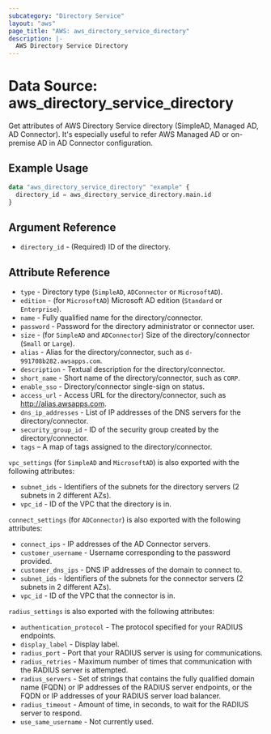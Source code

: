 ```yaml
---
subcategory: "Directory Service"
layout: "aws"
page_title: "AWS: aws_directory_service_directory"
description: |-
  AWS Directory Service Directory
---
```


# Data Source: aws_directory_service_directory

Get attributes of AWS Directory Service directory (SimpleAD, Managed AD, AD Connector). It's especially useful to refer AWS Managed AD or on-premise AD in AD Connector configuration.

## Example Usage

```terraform
data "aws_directory_service_directory" "example" {
  directory_id = aws_directory_service_directory.main.id
}
```

## Argument Reference

* `directory_id` - (Required) ID of the directory.

## Attribute Reference

* `type` - Directory type (`SimpleAD`, `ADConnector` or `MicrosoftAD`).
* `edition` - (for `MicrosoftAD`) Microsoft AD edition (`Standard` or `Enterprise`).
* `name` - Fully qualified name for the directory/connector.
* `password` - Password for the directory administrator or connector user.
* `size` - (for `SimpleAD` and `ADConnector`) Size of the directory/connector (`Small` or `Large`).
* `alias` - Alias for the directory/connector, such as `d-991708b282.awsapps.com`.
* `description` - Textual description for the directory/connector.
* `short_name` - Short name of the directory/connector, such as `CORP`.
* `enable_sso` - Directory/connector single-sign on status.
* `access_url` - Access URL for the directory/connector, such as http://alias.awsapps.com.
* `dns_ip_addresses` - List of IP addresses of the DNS servers for the directory/connector.
* `security_group_id` - ID of the security group created by the directory/connector.
* `tags` – A map of tags assigned to the directory/connector.

 `vpc_settings` (for `SimpleAD` and `MicrosoftAD`) is also exported with the following attributes:

* `subnet_ids` - Identifiers of the subnets for the directory servers (2 subnets in 2 different AZs).
* `vpc_id` - ID of the VPC that the directory is in.

`connect_settings` (for `ADConnector`) is also exported with the following attributes:

* `connect_ips` - IP addresses of the AD Connector servers.
* `customer_username` - Username corresponding to the password provided.
* `customer_dns_ips` - DNS IP addresses of the domain to connect to.
* `subnet_ids` - Identifiers of the subnets for the connector servers (2 subnets in 2 different AZs).
* `vpc_id` - ID of the VPC that the connector is in.

`radius_settings` is also exported with the following attributes:

* `authentication_protocol` - The protocol specified for your RADIUS endpoints.
* `display_label` - Display label.
* `radius_port` - Port that your RADIUS server is using for communications.
* `radius_retries` - Maximum number of times that communication with the RADIUS server is attempted.
* `radius_servers` - Set of strings that contains the fully qualified domain name (FQDN) or IP addresses of the RADIUS server endpoints, or the FQDN or IP addresses of your RADIUS server load balancer.
* `radius_timeout` - Amount of time, in seconds, to wait for the RADIUS server to respond.
* `use_same_username` - Not currently used.
